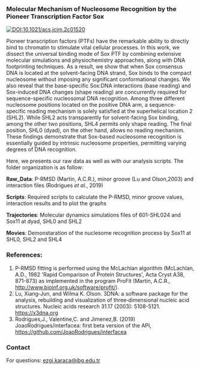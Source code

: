 ### Molecular Mechanism of Nucleosome Recognition by the Pioneer Transcription Factor Sox

[![DOI:10.1021/acs.jcim.2c01520](http://img.shields.io/badge/DOI-10.1021/acs.jcim.2c01520-B31B1B.svg)](https://pubs.acs.org/doi/10.1021/acs.jcim.2c01520)

Pioneer transcription factors (PTFs) have the remarkable ability to directly bind to chromatin to stimulate vital cellular processes. In this work, we dissect the universal binding mode of Sox PTF by combining extensive molecular simulations and physiochemistry approaches, along with DNA footprinting techniques. As a result, we show that when Sox consensus DNA is located at the solvent-facing DNA strand, Sox binds to the compact nucleosome without imposing any significant conformational changes. We also reveal that the base-specific Sox:DNA interactions (base reading) and Sox-induced DNA changes (shape reading) are concurrently required for sequence-specific nucleosomal DNA recognition. Among three different nucleosome positions located on the positive DNA arm, a sequence-specific reading mechanism is solely satisfied at the superhelical location 2 (SHL2). While SHL2 acts transparently for solvent-facing Sox binding, among the other two positions, SHL4 permits only shape reading. The final position, SHL0 (dyad), on the other hand, allows no reading mechanism. These findings demonstrate that Sox-based nucleosome recognition is essentially guided by intrinsic nucleosome properties, permitting varying degrees of DNA recognition.

Here, we presents our raw data as well as with our analysis scripts. The folder organization is as follow:

**Raw_Data**: P-RMSD (Martin, A.C.R.), minor groove (Lu and Olson,2003) and interaction files (Rodrigues _et al._, 2019)

**Scripts**: Required scripts to calculate the P-RMSD, minor groove values, interaction results and to plot the graphs

**Trajectories**: Molecular dynamics simulations files of 601-SHL024 and Sox11 at dyad, SHL0 and SHL2

**Movies**: Demonstaration of the nuclesome recognition process by Sox11 at SHL0, SHL2 and SHL4


### References:
1. P-RMSD fitting is performed using the McLachlan algorithm (McLachlan, A.D., 1982 'Rapid Comparison of Protein Structures', Acta Cryst A38, 871-873) as implemented in the program ProFit (Martin, A.C.R., http://www.bioinf.org.uk/software/profit/).
2. Lu, Xiang‐Jun, and Wilma K. Olson. 3DNA: a software package for the analysis, rebuilding and visualization of three‐dimensional nucleic acid structures. Nucleic acids research 31.17 (2003): 5108-5121. https://x3dna.org
3. Rodrigues,J., Valentine,C. and Jimenez,B. (2019) JoaoRodrigues/interfacea: first beta version of the API, https://github.com/JoaoRodrigues/interfacea

### Contact
For questions: ezgi.karaca@ibg.edu.tr
